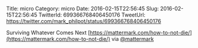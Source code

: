 Title: micro
Category: micro
Date: 2016-02-15T22:56:45
Slug: 2016-02-15T22:56:45
TwitterId: 699366768406450176
TweetUrl: https://twitter.com/mark_philpot/status/699366768406450176

Surviving Whatever Comes Next [https://mattermark.com/how-to-not-die/](https://mattermark.com/how-to-not-die/) via [@mattermark](https://twitter.com/mattermark)